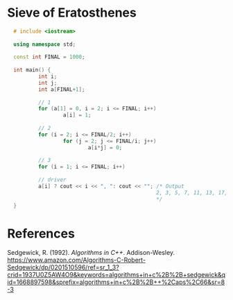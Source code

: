 # Sieve of Eratosthenes 

```cpp 
  # include <iostream>
  
  using namespace std;
  
  const int FINAL = 1000;
  
  int main() {
          int i;
          int j;
          int a[FINAL+1];
  
          // 1
          for (a[1] = 0, i = 2; i <= FINAL; i++)
                  a[i] = 1;
  
          // 2
          for (i = 2; i <= FINAL/2; i++)
                  for (j = 2; j <= FINAL/i; j++)
                          a[i*j] = 0;
  
          // 3
          for (i = 1; i <= FINAL; i++)
  
          // driver
          a[i] ? cout << i << ", ": cout << ""; /* Output 
                                                2, 3, 5, 7, 11, 13, 17, 19, 23, 29, 31, 37, 41, 43, 47, 53, 59, 61, 67, 71, 73, 79, 83, 89, 97, 101, 103,               107, 109, 113, 127, 131, 137, 139, 149, 151, 157, 163, 167, 173, 179, 181, 191, 193, 197, 199, 211, 223, 227, 229, 233, 239, 241, 251, 257, 263, 269, 271, 277, 281, 283, 293, 307, 311, 313, 317, 331, 337, 347, 349, 353, 359, 367, 373, 379, 383, 389, 397, 401, 409, 419, 421, 431, 433, 439, 443, 449, 457, 461, 463, 467, 479, 487, 491, 499, 503, 509, 521, 523, 541, 547, 557, 563, 569, 571, 577, 587, 593, 599, 601, 607, 613, 617, 619, 631, 641, 643, 647, 653, 659, 661, 673, 677, 683, 691, 701, 709, 719, 727, 733, 739, 743, 751, 757, 761, 769, 773, 787, 797, 809, 811, 821, 823, 827, 829, 839, 853, 857, 859, 863, 877, 881, 883, 887, 907, 911, 919, 929, 937, 941, 947, 953, 967, 971, 977, 983, 991, 997, % 
                                                */
  }
``` 


# References 
Sedgewick, R. (1992). *Algorithms in C++*. Addison-Wesley. <https://www.amazon.com/Algorithms-C-Robert-Sedgewick/dp/0201510596/ref=sr_1_3?crid=1937U0Z5AW4O9&keywords=algorithms+in+c%2B%2B+sedgewick&qid=1668897598&sprefix=algorithms+in+c%2B%2B++%2Caps%2C66&sr=8-3>
